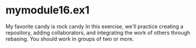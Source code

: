 # mymodule16.ex1
My favorite candy is rock candy
In this exercise, we'll practice creating a repository, adding collaborators, and integrating the work of others through rebasing. You should work in groups of two or more.

